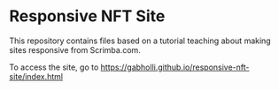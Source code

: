 # Responsive NFT Site

This repository contains files based on a tutorial teaching about making sites responsive from Scrimba.com.

To access the site, go to https://gabholli.github.io/responsive-nft-site/index.html